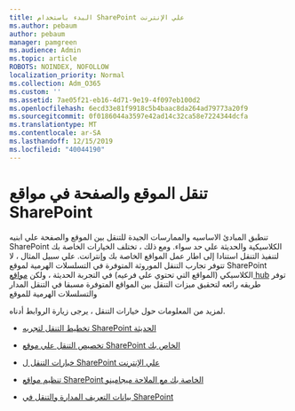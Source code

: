 ```yaml
---
title: البدء باستخدام SharePoint علي الإنترنت
ms.author: pebaum
author: pebaum
manager: pamgreen
ms.audience: Admin
ms.topic: article
ROBOTS: NOINDEX, NOFOLLOW
localization_priority: Normal
ms.collection: Adm_O365
ms.custom: ''
ms.assetid: 7ae05f21-eb16-4d71-9e19-4f097eb100d2
ms.openlocfilehash: 6ecd33e81f9918c5b4baac8da264ad79773a20f9
ms.sourcegitcommit: 0f0186044a3597e42ad14c32ca58e7224344dcfa
ms.translationtype: MT
ms.contentlocale: ar-SA
ms.lasthandoff: 12/15/2019
ms.locfileid: "40044190"
---
```

# <a name="site-and-page-navigation-in-sharepoint-sites"></a>تنقل الموقع والصفحة في مواقع SharePoint

تنطبق المبادئ الاساسيه والممارسات الجيدة للتنقل بين الموقع والصفحة علي ابنيه SharePoint الكلاسيكية والحديثة علي حد سواء. ومع ذلك ، تختلف الخيارات الخاصة بك لتنفيذ التنقل استنادا إلى اطار عمل المواقع الخاصة بك وإنترانت. علي سبيل المثال ، لا تتوفر تجارب التنقل الموروثة المتوفرة في التسلسلات الهرمية لموقع SharePoint الكلاسيكي (المواقع التي تحتوي علي فرعيه) في التجربة الحديثة ، ولكن [مواقع hub](https://support.office.com/article/fe26ae84-14b7-45b6-a6d1-948b3966427f) توفر طريقه رائعه لتحقيق ميزات التنقل بين المواقع المتوفرة مسبقا في التنقل المدار والتسلسلات الهرمية للموقع

 لمزيد من المعلومات حول خيارات التنقل ، يرجى زيارة الروابط أدناه.

 - [تخطيط التنقل لتجربه SharePoint الحديثة](https://docs.microsoft.com/sharepoint/plan-navigation-modern-experience)

- [تخصيص التنقل علي موقع SharePoint الخاص بك](https://support.office.com/article/customize-the-navigation-on-your-sharepoint-site-3cd61ae7-a9ed-4e1e-bf6d-4655f0bf25ca)

- [خيارات التنقل ل SharePoint علي الإنترنت](https://docs.microsoft.com/office365/enterprise/navigation-options-for-sharepoint-online)
 
- [تنظيم مواقع SharePoint الخاصة بك مع الملاحة ميجامينو](https://techcommunity.microsoft.com/t5/Microsoft-SharePoint-Blog/Organize-your-SharePoint-sites-with-megamenu-navigation-and-new/ba-p/328068)

- [بيانات التعريف المدارة والتنقل في SharePoint](https://docs.microsoft.com/sharepoint/dev/general-development/managed-metadata-and-navigation-in-sharepoint)


